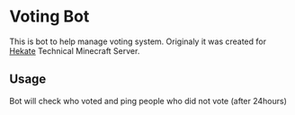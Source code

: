 # Voting Bot   
This is bot to help manage voting system. Originaly it was created for [Hekate](https://discord.gg/sfCkZDA) Technical Minecraft Server.   
## Usage   
Bot will check who voted and ping people who did not vote (after 24hours)   
